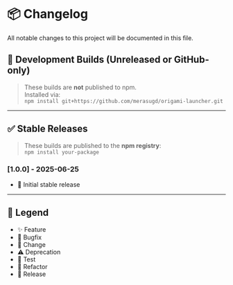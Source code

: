 # 📦 Changelog

All notable changes to this project will be documented in this file.

## 🔁 Development Builds (Unreleased or GitHub-only)

> These builds are **not** published to npm.  
> Installed via:  
> `npm install git+https://github.com/merasugd/origami-launcher.git`

---

## ✅ Stable Releases

> These builds are published to the **npm registry**:  
> `npm install your-package`

### [1.0.0] - 2025-06-25
- 🎉 Initial stable release

---

## 📌 Legend

- ✨ Feature
- 🐛 Bugfix
- 🔄 Change
- ⚠️ Deprecation
- 🧪 Test
- 🚧 Refactor
- 🎉 Release

